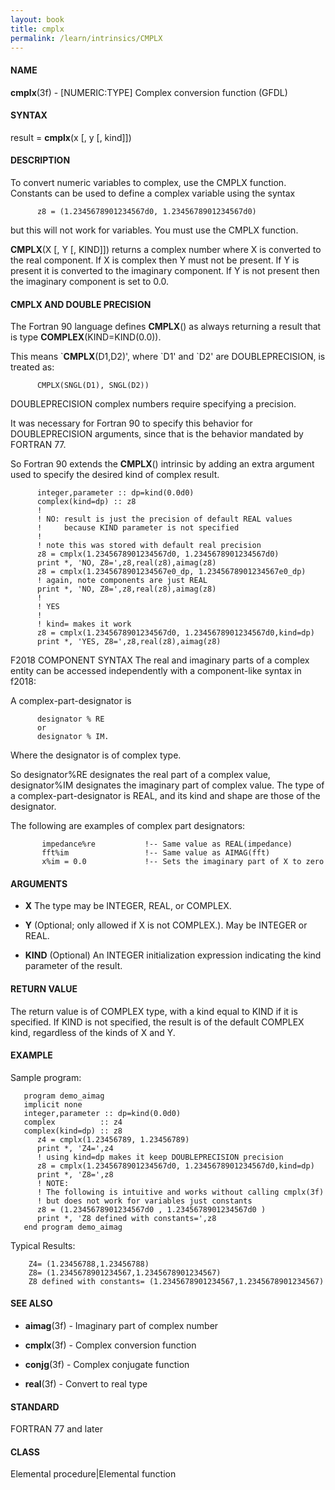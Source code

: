 ```yaml
---
layout: book
title: cmplx
permalink: /learn/intrinsics/CMPLX
---
```

#### NAME

__cmplx__(3f) - \[NUMERIC:TYPE\] Complex conversion function
(GFDL)

#### SYNTAX

result = __cmplx__(x \[, y \[, kind\]\])

#### DESCRIPTION

To convert numeric variables to complex, use the CMPLX function.
Constants can be used to define a complex variable using the syntax

```
      z8 = (1.2345678901234567d0, 1.2345678901234567d0)
```

but this will not work for variables. You must use the CMPLX function.

__CMPLX__(X \[, Y \[, KIND\]\]) returns a complex number where X is
converted to the real component. If X is complex then Y must not be
present. If Y is present it is converted to the imaginary component. If
Y is not present then the imaginary component is set to 0.0.

#### CMPLX AND DOUBLE PRECISION

The Fortran 90 language defines __CMPLX__() as always returning a result
that is type __COMPLEX__(KIND=KIND(0.0)).

This means \`__CMPLX__(D1,D2)', where \`D1' and \`D2' are
DOUBLEPRECISION, is treated as:

```
      CMPLX(SNGL(D1), SNGL(D2))
```

DOUBLEPRECISION complex numbers require specifying a precision.

It was necessary for Fortran 90 to specify this behavior for
DOUBLEPRECISION arguments, since that is the behavior mandated by
FORTRAN 77.

So Fortran 90 extends the __CMPLX__() intrinsic by adding an extra
argument used to specify the desired kind of complex result.

```
      integer,parameter :: dp=kind(0.0d0)
      complex(kind=dp) :: z8
      !
      ! NO: result is just the precision of default REAL values
      !     because KIND parameter is not specified
      !
      ! note this was stored with default real precision
      z8 = cmplx(1.2345678901234567d0, 1.2345678901234567d0)
      print *, 'NO, Z8=',z8,real(z8),aimag(z8)
      z8 = cmplx(1.2345678901234567e0_dp, 1.2345678901234567e0_dp)
      ! again, note components are just REAL
      print *, 'NO, Z8=',z8,real(z8),aimag(z8)
      !
      ! YES
      !
      ! kind= makes it work
      z8 = cmplx(1.2345678901234567d0, 1.2345678901234567d0,kind=dp)
      print *, 'YES, Z8=',z8,real(z8),aimag(z8)
```

F2018 COMPONENT SYNTAX The real and imaginary parts of a complex entity
can be accessed independently with a component-like syntax in f2018:

A complex-part-designator is

```
      designator % RE
      or
      designator % IM.
```

Where the designator is of complex type.

So designator%RE designates the real part of a complex value,
designator%IM designates the imaginary part of complex value. The type
of a complex-part-designator is REAL, and its kind and shape are those
of the designator.

The following are examples of complex part designators:

```
       impedance%re           !-- Same value as REAL(impedance)
       fft%im                 !-- Same value as AIMAG(fft)
       x%im = 0.0             !-- Sets the imaginary part of X to zero
```

#### ARGUMENTS

  - __X__
    The type may be INTEGER, REAL, or COMPLEX.

  - __Y__
    (Optional; only allowed if X is not COMPLEX.). May be INTEGER or
    REAL.

  - __KIND__
    (Optional) An INTEGER initialization expression indicating the kind
    parameter of the result.

#### RETURN VALUE

The return value is of COMPLEX type, with a kind equal to KIND if it is
specified. If KIND is not specified, the result is of the default
COMPLEX kind, regardless of the kinds of X and Y.

#### EXAMPLE

Sample program:

```
   program demo_aimag
   implicit none
   integer,parameter :: dp=kind(0.0d0)
   complex          :: z4
   complex(kind=dp) :: z8
      z4 = cmplx(1.23456789, 1.23456789)
      print *, 'Z4=',z4
      ! using kind=dp makes it keep DOUBLEPRECISION precision
      z8 = cmplx(1.2345678901234567d0, 1.2345678901234567d0,kind=dp)
      print *, 'Z8=',z8
      ! NOTE:
      ! The following is intuitive and works without calling cmplx(3f)
      ! but does not work for variables just constants
      z8 = (1.2345678901234567d0 , 1.2345678901234567d0 )
      print *, 'Z8 defined with constants=',z8
   end program demo_aimag
```

Typical Results:

```
    Z4= (1.23456788,1.23456788)
    Z8= (1.2345678901234567,1.2345678901234567)
    Z8 defined with constants= (1.2345678901234567,1.2345678901234567)
```

#### SEE ALSO

  - __aimag__(3f) - Imaginary part of complex number

  - __cmplx__(3f) - Complex conversion function

  - __conjg__(3f) - Complex conjugate function

  - __real__(3f) - Convert to real type

#### STANDARD

FORTRAN 77 and later

#### CLASS

Elemental procedure\|Elemental function
